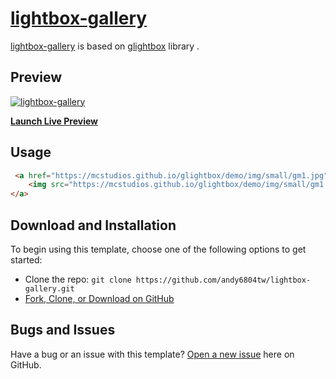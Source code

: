 # [lightbox-gallery](https://github.com/andy6804tw/lightbox-gallery)


[lightbox-gallery](https://github.com/andy6804tw/lightbox-gallery) is based on [glightbox](https://github.com/mcstudios/glightbox) library .

## Preview

[![lightbox-gallery](/screenshot/demo.gif)](https://andy6804tw.github.io/lightbox-gallery/)

**[Launch Live Preview](https://andy6804tw.github.io/responsive-navigation-bar/)**

## Usage
```html
 <a href="https://mcstudios.github.io/glightbox/demo/img/small/gm1.jpg" class="glightbox">
    <img src="https://mcstudios.github.io/glightbox/demo/img/small/gm1.jpg">
</a>
```

## Download and Installation

To begin using this template, choose one of the following options to get started:

-   Clone the repo: `git clone https://github.com/andy6804tw/lightbox-gallery.git`
-   [Fork, Clone, or Download on GitHub](https://github.com/andy6804tw/lightbox-gallery)

## Bugs and Issues

Have a bug or an issue with this template? [Open a new issue](https://github.com/andy6804tw/lightbox-gallery/issues) here on GitHub.


